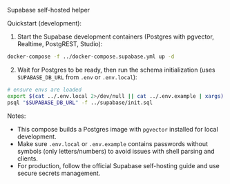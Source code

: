 Supabase self-hosted helper

Quickstart (development):

1. Start the Supabase development containers (Postgres with pgvector, Realtime, PostgREST, Studio):

```bash
docker-compose -f ../docker-compose.supabase.yml up -d
```

2. Wait for Postgres to be ready, then run the schema initialization (uses `SUPABASE_DB_URL` from `.env` or `.env.local`):

```bash
# ensure envs are loaded
export $(cat ../.env.local 2>/dev/null || cat ../.env.example | xargs)
psql "$SUPABASE_DB_URL" -f ../supabase/init.sql
```

Notes:
- This compose builds a Postgres image with `pgvector` installed for local development.
- Make sure `.env.local` or `.env.example` contains passwords without symbols (only letters/numbers) to avoid issues with shell parsing and clients.
- For production, follow the official Supabase self-hosting guide and use secure secrets management.
